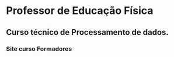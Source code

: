 # Professor de Educação Física
## Curso técnico de Processamento de dados.
### Site curso Formadores
